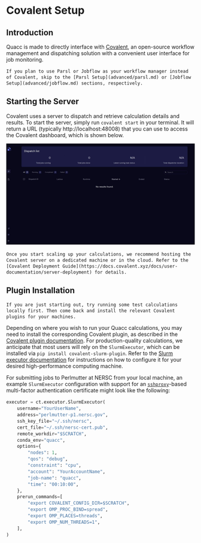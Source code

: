 # Covalent Setup

## Introduction

Quacc is made to directly interface with [Covalent](https://github.com/AgnostiqHQ/covalent), an open-source workflow management and dispatching solution with a convenient user interface for job monitoring.

```{note}
If you plan to use Parsl or Jobflow as your workflow manager instead of Covalent, skip to the [Parsl Setup](advanced/parsl.md) or [Jobflow Setup](advanced/jobflow.md) sections, respectively.
```

## Starting the Server

Covalent uses a server to dispatch and retrieve calculation details and results. To start the server, simply run `covalent start` in your terminal. It will return a URL (typically http://localhost:48008) that you can use to access the Covalent dashboard, which is shown below.

![Covalent UI](../_static/install/ui_blank.jpg)

```{tip}
Once you start scaling up your calculations, we recommend hosting the Covalent server on a dedicated machine or in the cloud. Refer to the [Covalent Deployment Guide](https://docs.covalent.xyz/docs/user-documentation/server-deployment) for details.
```

## Plugin Installation

```{note}
If you are just starting out, try running some test calculations locally first. Then come back and install the relevant Covalent plugins for your machines.
```

Depending on where you wish to run your Quacc calculations, you may need to install the corresponding Covalent plugin, as described in the [Covalent plugin documentation](https://docs.covalent.xyz/docs/features/executor-plugins/exe). For production-quality calculations, we anticipate that most users will rely on the `SlurmExecutor`, which can be installed via `pip install covalent-slurm-plugin`. Refer to the [Slurm executor documentation](https://docs.covalent.xyz/docs/user-documentation/api-reference/executors/slurm) for instructions on how to configure it for your desired high-performance computing machine.

For submitting jobs to Perlmutter at NERSC from your local machine, an example `SlurmExecutor` configuration with support for an [`sshproxy`](https://docs.nersc.gov/connect/mfa/#sshproxy)-based multi-factor authentication certificate might look like the following:

```python
executor = ct.executor.SlurmExecutor(
    username="YourUserName",
    address="perlmutter-p1.nersc.gov",
    ssh_key_file="~/.ssh/nersc",
    cert_file="~/.ssh/nersc-cert.pub",
    remote_workdir="$SCRATCH",
    conda_env="quacc",
    options={
        "nodes": 1,
        "qos": "debug",
        "constraint": "cpu",
        "account": "YourAccountName",
        "job-name": "quacc",
        "time": "00:10:00",
    },
    prerun_commands=[
        "export COVALENT_CONFIG_DIR=$SCRATCH",
        "export OMP_PROC_BIND=spread",
        "export OMP_PLACES=threads",
        "export OMP_NUM_THREADS=1",
    ],
)
```
